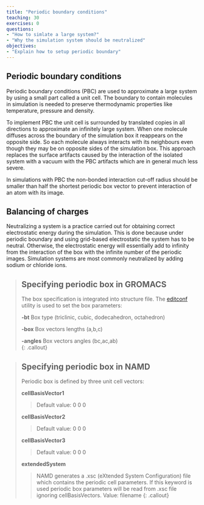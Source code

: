 ```yaml
---
title: "Periodic boundary conditions"
teaching: 30
exercises: 0
questions:
- "How to simlate a large system?"
- "Why the simulation system should be neutralized"
objectives:
- "Explain how to setup periodic boundary"
---
```


## Periodic boundary conditions
Periodic boundary conditions (PBC) are used to approximate a large system by using a small part called a unit cell. The boundary to contain molecules in simulation is needed to preserve thermodynamic properties like temperature, pressure and density.

To implement PBC the unit cell is surrounded by translated copies in all directions to approximate an infinitely large system. When one molecule diffuses across the boundary of the simulation box it reappears on the opposite side. So each molecule always interacts with its neighbours even though they may be on opposite sides of the simulation box. This approach replaces the surface artifacts caused by the interaction of the isolated system with a vacuum with the PBC artifacts which are in general much less severe.

In simulations with PBC the non-bonded interaction cut-off radius should be smaller than half the shortest periodic box vector to prevent interaction of an atom with its image.

## Balancing of charges
Neutralizing a system is a practice carried out for obtaining correct electrostatic energy during the simulation. This is done because under periodic boundary and using grid-based electrostatic the system has to be neutral. Otherwise, the electrostatic energy will essentially add to infinity from the interaction of the box with the infinite number of the periodic images. Simulation systems are most commonly neutralized by adding sodium or chloride ions.

> ## Specifying periodic box in GROMACS
> The box specification is integrated into structure file. The [editconf](http://manual.gromacs.org/archive/5.0/programs/gmx-editconf.html) utility is used to set the box parameters:
>
> **-bt**  Box type (triclinic, cubic, dodecahedron, octahedron)<br>
>
> **-box** Box vectors lengths (a,b,c)<br>
>
> **-angles** Box vectors angles   (bc,ac,ab)<br>
{: .callout}

> ## Specifying periodic box in NAMD
> Periodic box is defined by three unit cell vectors:
>
> **cellBasisVector1**
>>
>> Default value: 0 0 0
>
> **cellBasisVector2**
>
>> Default value: 0 0 0
>
> **cellBasisVector3**
>
>> Default value: 0 0 0
>
> **extendedSystem**
>> NAMD generates a .xsc (eXtended System Configuration) file which contains the periodic cell parameters. If this keyword is used periodic box parameters will be read from .xsc file ignoring cellBasisVectors.
>>Value: filename
{: .callout}
